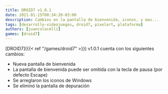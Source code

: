 ```yaml
---
title: DROID7 v1.0.1
date: 2021-01-15T08:34:20-03:00
description: Cambios en la pantalla de bienvenida, iconos, y mas...
tags: [desarrollo-videojuegos, droid7, pixelart, plataforma]
authors: [juancolacelli]
games: [droid7]
---
```


[DROID7]({{< ref "/games/droid7" >}}) v1.0.1 cuenta con los siguientes cambios:

* Nueva pantalla de bienvenida
* La pantalla de bienvenida puede ser omitida con la tecla de pausa (por defecto Escape)
* Se arreglaron los iconos de Windows
* Se eliminó la pantalla de depuración
